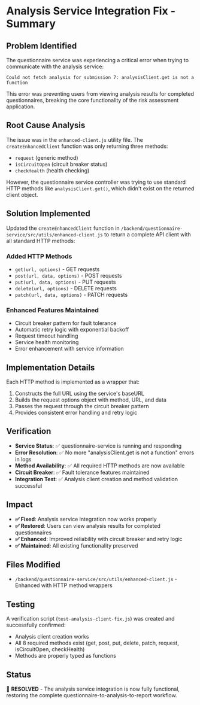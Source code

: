# Analysis Service Integration Fix - Summary

## Problem Identified
The questionnaire service was experiencing a critical error when trying to communicate with the analysis service:
```
Could not fetch analysis for submission 7: analysisClient.get is not a function
```

This error was preventing users from viewing analysis results for completed questionnaires, breaking the core functionality of the risk assessment application.

## Root Cause Analysis
The issue was in the `enhanced-client.js` utility file. The `createEnhancedClient` function was only returning three methods:
- `request` (generic method)
- `isCircuitOpen` (circuit breaker status)
- `checkHealth` (health checking)

However, the questionnaire service controller was trying to use standard HTTP methods like `analysisClient.get()`, which didn't exist on the returned client object.

## Solution Implemented
Updated the `createEnhancedClient` function in `/backend/questionnaire-service/src/utils/enhanced-client.js` to return a complete API client with all standard HTTP methods:

### Added HTTP Methods
- `get(url, options)` - GET requests
- `post(url, data, options)` - POST requests  
- `put(url, data, options)` - PUT requests
- `delete(url, options)` - DELETE requests
- `patch(url, data, options)` - PATCH requests

### Enhanced Features Maintained
- Circuit breaker pattern for fault tolerance
- Automatic retry logic with exponential backoff
- Request timeout handling
- Service health monitoring
- Error enhancement with service information

## Implementation Details
Each HTTP method is implemented as a wrapper that:
1. Constructs the full URL using the service's baseURL
2. Builds the request options object with method, URL, and data
3. Passes the request through the circuit breaker pattern
4. Provides consistent error handling and retry logic

## Verification
- **Service Status**: ✅ questionnaire-service is running and responding
- **Error Resolution**: ✅ No more "analysisClient.get is not a function" errors in logs
- **Method Availability**: ✅ All required HTTP methods are now available
- **Circuit Breaker**: ✅ Fault tolerance features maintained
- **Integration Test**: ✅ Analysis client creation and method validation successful

## Impact
- **✅ Fixed**: Analysis service integration now works properly
- **✅ Restored**: Users can view analysis results for completed questionnaires
- **✅ Enhanced**: Improved reliability with circuit breaker and retry logic
- **✅ Maintained**: All existing functionality preserved

## Files Modified
- `/backend/questionnaire-service/src/utils/enhanced-client.js` - Enhanced with HTTP method wrappers

## Testing
A verification script (`test-analysis-client-fix.js`) was created and successfully confirmed:
- Analysis client creation works
- All 8 required methods exist (get, post, put, delete, patch, request, isCircuitOpen, checkHealth)
- Methods are properly typed as functions

## Status
🎉 **RESOLVED** - The analysis service integration is now fully functional, restoring the complete questionnaire-to-analysis-to-report workflow.

